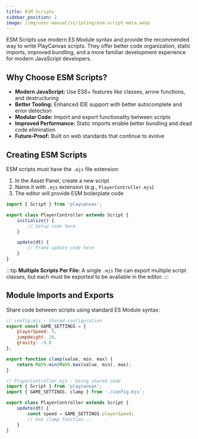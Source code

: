 ```yaml
---
title: ESM Scripts
sidebar_position: 2
image: /img/user-manual/scripting/esm-script-meta.webp
---
```


ESM Scripts use modern ES Module syntax and provide the recommended way to write PlayCanvas scripts. They offer better code organization, static imports, improved bundling, and a more familiar development experience for modern JavaScript developers.

## Why Choose ESM Scripts?

* **Modern JavaScript:** Use ES6+ features like classes, arrow functions, and destructuring
* **Better Tooling:** Enhanced IDE support with better autocomplete and error detection
* **Modular Code:** Import and export functionality between scripts
* **Improved Performance:** Static imports enable better bundling and dead code elimination
* **Future-Proof:** Built on web standards that continue to evolve

## Creating ESM Scripts

ESM scripts must have the `.mjs` file extension:

1. In the Asset Panel, create a new script
2. Name it with `.mjs` extension (e.g., `PlayerController.mjs`)
3. The editor will provide ESM boilerplate code

```javascript
import { Script } from 'playcanvas';

export class PlayerController extends Script {
    initialize() {
        // Setup code here
    }

    update(dt) {
        // Frame update code here
    }
}
```

:::tip
**Multiple Scripts Per File:** A single `.mjs` file can export multiple script classes, but each must be exported to be available in the editor.
:::

## Module Imports and Exports

Share code between scripts using standard ES Module syntax:

```javascript
// config.mjs - Shared configuration
export const GAME_SETTINGS = {
    playerSpeed: 5,
    jumpHeight: 10,
    gravity: -9.8
};

export function clamp(value, min, max) {
    return Math.min(Math.max(value, min), max);
}
```

```javascript
// PlayerController.mjs - Using shared code
import { Script } from 'playcanvas';
import { GAME_SETTINGS, clamp } from './config.mjs';

export class PlayerController extends Script {
    update(dt) {
        const speed = GAME_SETTINGS.playerSpeed;
        // Use clamp function...
    }
}
